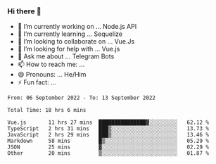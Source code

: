 ### Hi there 👋

- 🔭 I’m currently working on ... Node.js API
- 🌱 I’m currently learning ... Sequelize
- 👯 I’m looking to collaborate on ... Vue.Js
- 🤔 I’m looking for help with ... Vue.js
- 💬 Ask me about ... Telegram Bots 
- 📫 How to reach me: ... 
- 😄 Pronouns: ... He/Him
- ⚡ Fun fact: ... 


<!--START_SECTION:waka-->

```text
From: 06 September 2022 - To: 13 September 2022

Total Time: 18 hrs 6 mins

Vue.js       11 hrs 27 mins  ███████████████▓░░░░░░░░░   62.12 %
TypeScript   2 hrs 31 mins   ███▒░░░░░░░░░░░░░░░░░░░░░   13.73 %
JavaScript   2 hrs 29 mins   ███▒░░░░░░░░░░░░░░░░░░░░░   13.46 %
Markdown     58 mins         █▒░░░░░░░░░░░░░░░░░░░░░░░   05.29 %
JSON         25 mins         ▓░░░░░░░░░░░░░░░░░░░░░░░░   02.29 %
Other        20 mins         ▒░░░░░░░░░░░░░░░░░░░░░░░░   01.87 %
```

<!--END_SECTION:waka-->

<!--
**therealstein/therealstein** is a ✨ _special_ ✨ repository because its `README.md` (this file) appears on your GitHub profile.

Here are some ideas to get you started:

- 🔭 I’m currently working on ...
- 🌱 I’m currently learning ...
- 👯 I’m looking to collaborate on ...
- 🤔 I’m looking for help with ...
- 💬 Ask me about ...
- 📫 How to reach me: ...
- 😄 Pronouns: ...
- ⚡ Fun fact: ...
-->
